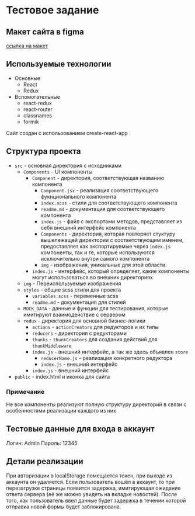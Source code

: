 # Тестовое задание

## Макет сайта в figma

[ссылка на макет](https://www.figma.com/file/w7yaFmRCdmxcaWfOlEoihy/test-site?node-id=0%3A1)

## Используемые технологии

* Основные
  * React
  * Redux
* Вспомогательные
  * react-redux
  * react-router
  * classnames
  * formik

Сайт создан с использованием create-react-app

## Структура проекта

* ```src``` - основная директория с исходниками
  * ```Components``` - UI компоненты
    * ```Component``` - директория, соответствующая названию компонента
      * ```Component.jsx``` - реализация соответствующего фукнционального компонента
      * ```index.scss``` - стили для соответствующего компонента
      * ```readme.md``` - документация для соответствующего компонента
      * ```index.js``` - файл с экспортами методов, представляет из себя внешний интерфейс компонента
      * ```Components``` - директория, которая повторяет стуктуру вышележащей директории с соответствующим именем, предоставляет как экспортируемые через ```index.js``` компоненты, так и те, которые используются исключительно внутри самого компонента
      * ```img``` - изображения, уникальные для этой области.
    * ```index.js``` - интерфейс, который определяет, какие компоненты могут использоваться во внешних директориях
  * ```img``` - Переиспользуемые изображения
  * ```styles``` - общие scss стили для проекта
    * ```variables.scss``` - переменные scss
    * ```readme.md``` - документация для стилей
  * ```MOCK_DATA``` - данные и функции для тестирования, которые имитируют взаимодействие с сервером
  * ```redux``` - директория для основной бизнес-логики
    * ```actions``` - ```actionCreators``` для редукторов и их типы
    * ```reducers``` - директория с редукторами
    * ```thunks``` - ```thunkCreators``` для создания действий для ```thunkMiddleware```
    * ```index.js``` - внешний интерфейс, а так же здесь объявлен ```store```
      * ```reducerName.js``` - реализация конкретного редуктора
      * ```index.js``` - внешний интерфейс
    * ```index.js``` - внешний интерфейс
* ```public``` - index.html и иконка для сайта

### Примечание

Не все компоненты реализуют полную структуру директорий в связи с особенностями реализации каждого из них

## Тестовые данные для входа в аккаунт

Логин: Admin
Пароль: 12345

## Детали реализации

При авторизации в localStorage помещается токен, при выходе из аккаунта он удаляется. Если пользователь вошёл в аккаунт, то при перезагрузке страницы появится задержка, имитирующая ожидание ответа сервера (её же можно увидеть на вкладке новостей). После того, как пользователь ввел данные будет задержка в течении которой отправка новой формы будет заблокирована.
